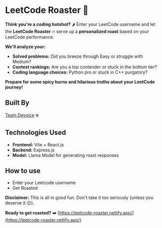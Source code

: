 # LeetCode Roaster 🍠

**Think you're a coding hotshot?** 🌶️ Enter your LeetCode username and let the **LeetCode Roaster** 🔥 serve up a **personalized roast** based on your LeetCode performance.

**We'll analyze your:**

- **Solved problems:** Did you breeze through Easy or struggle with Medium?
- **Contest rankings:** Are you a top contender or stuck in the bottom tier?
- **Coding language choices:** Python pro or stuck in C++ purgatory?

**Prepare for some spicy burns and hilarious truths about your LeetCode journey!**

## Built By

[Team Devoice](https://www.linkedin.com/company/devoice/) ❄️

## Technologies Used

- **Frontend:** Vite + React.js
- **Backend:** Express.js
- **Model:** Llama Model for generating roast responses

## How to use

- Enter your Leetcode username
- Get Roasted

**Disclaimer:** This is all in good fun. Don't take it too seriously (unless you deserve it 😉).

**Ready to get roasted?** ➡️ [https://leetcode-roaster.netlify.app/](https://leetcode-roaster.netlify.app/)

